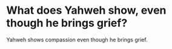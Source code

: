 # What does Yahweh show, even though he brings grief?

Yahweh shows compassion even though he brings grief.
